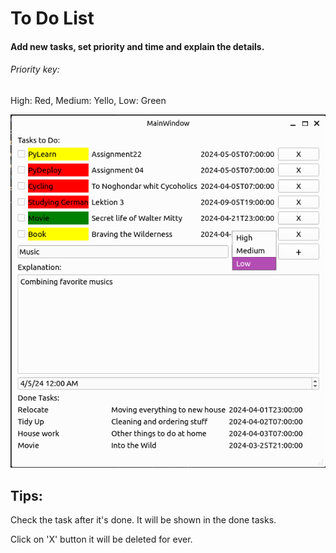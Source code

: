 
# To Do List

#### Add new tasks, set priority and time and explain the details.

###### Priority key:
High: Red, Medium: Yello,  Low: Green

![Screen Shot](screenshot.png)

## Tips:

Check the task after it's done. It will be shown in the done tasks.

Click on 'X' button it will be deleted for ever.